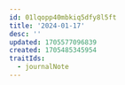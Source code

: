 ```yaml
---
id: 01lqopp40mbkiq5dfy8l5ft
title: '2024-01-17'
desc: ''
updated: 1705577096839
created: 1705485345954
traitIds:
  - journalNote
---
```


